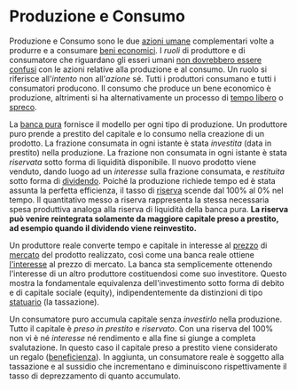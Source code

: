 # Produzione e Consumo		



Produzione e Consumo sono le due [azioni umane](https://en.wikipedia.org/wiki/Action_axiom) complementari volte a produrre e a consumare [beni economici](https://it.wikipedia.org/wiki/Bene_(economia)).  I _ruoli_ di produttore e di consumatore che riguardano gli esseri umani [non dovrebbero essere confusi](ch011-depreciation-principle.md) con le azioni relative alla produzione e al consumo. Un ruolo si riferisce all'_intento_ non all'_azione_ sé. Tutti i produttori consumano e tutti i consumatori producono. Il consumo che produce un bene economico è produzione, altrimenti si ha alternativamente un processo di [tempo libero](ch008-labor-and-leisure.md) o [spreco](https://it.wikipedia.org/wiki/Rifiuto).

La [banca pura](ch006-pure-bank.md) fornisce il modello per ogni tipo di produzione. Un produttore puro prende a prestito del capitale e lo consumo nella creazione di un prodotto. La frazione consumata in ogni istante è stata _investita_ (data in prestito) nella produzione. La frazione non consumata in ogni istante è stata _riservata_ sotto forma di liquidità disponibile. Il nuovo prodotto viene venduto, dando luogo ad un _interesse_ sulla frazione consumata, e _restituita_ sotto forma di [dividendo](https://it.wikipedia.org/wiki/Dividendo_(economia)). Poiché la produzione richiede tempo ed è stata assunta la perfetta efficienza, il tasso di [riserva](ch017-reservation-priciple.md) scende dal 100% al 0% nel tempo. Il quantitativo messo a riserva rappresenta la stessa necessaria spesa produttiva analoga alla riserva di liquidità della banca pura. **La riserva può venire reintegrata solamente da maggiore capitale preso a prestito, ad esempio quando il dividendo viene reinvestito.** 

Un produttore reale converte tempo e capitale in interesse al [prezzo](ch101-glossary.md#prezzo) di [mercato](ch101-glossary.md#mercato) del prodotto realizzato, così come una banca reale ottiene [l'interesse](ch101-glossary.md#interesse) al prezzo di mercato. La banca sta semplicemente ottenendo l'interesse di un altro produttore costituendosi come suo investitore. Questo mostra la fondamentale equivalenza dell'investimento sotto forma di debito e di capitale sociale (equity), indipendentemente da distinzioni di tipo [statuario](ch101-glossary.md#stato) (la tassazione).

Un consumatore puro accumula capitale senza _investirlo_ nella produzione. Tutto il capitale è _preso in prestito_ e _riservato_. Con una riserva del 100% non vi è né _interesse_ né rendimento e alla fine si giunge a completa svalutazione. In questo caso il capitale preso a prestito viene considerato un regalo ([beneficienza](https://it.wikipedia.org/wiki/Beneficenza)). In aggiunta, un consumatore reale è soggetto alla tassazione e al sussidio che incrementano e diminuiscono rispettivamente il tasso di deprezzamento di quanto accumulato. 





